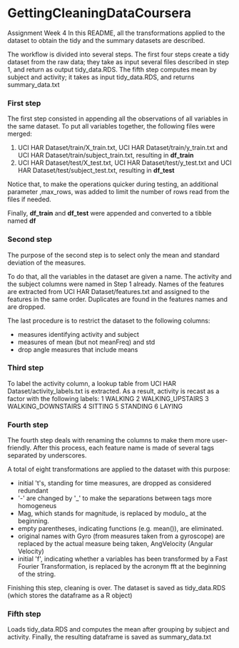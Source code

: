 # GettingCleaningDataCoursera
Assignment Week 4
In this README, all the transformations applied to the dataset to obtain
the tidy and the summary datasets are described.

The workflow is divided into several steps. The first four steps create a tidy dataset
from the raw data; they take as input several files described in step 1, and return as output tidy_data.RDS. The fifth step computes mean by subject and activity; it takes as input tidy_data.RDS, and returns summary_data.txt

### First step
The first step consisted in appending all the observations of all variables
in the same dataset. To put all variables together, the following files were merged:
1. UCI HAR Dataset/train/X_train.txt, UCI HAR Dataset/train/y_train.txt and
UCI HAR Dataset/train/subject_train.txt, resulting in **df_train**
2. UCI HAR Dataset/test/X_test.txt, UCI HAR Dataset/test/y_test.txt and
UCI HAR Dataset/test/subject_test.txt, resulting in **df_test**

Notice that, to make the operations quicker during testing, an additional parameter
,max_rows, was added to limit the number of rows read from the files if needed.

Finally, **df_train** and **df_test** were appended and converted
to a tibble named **df**

### Second step
The purpose of the second step is to select only the mean and standard deviation of the measures.

To do that, all the variables in the dataset are given a name. The activity and the subject
columns were named in Step 1 already. Names of the features are extracted from UCI HAR Dataset/features.txt
and assigned to the features in the same order. Duplicates are found in the features names and are dropped.

The last procedure is to restrict the dataset to the following columns:
- measures identifying activity and subject
- measures of mean (but not meanFreq) and std
- drop angle measures that include means

### Third step
To label the activity column, a lookup table from UCI HAR Dataset/activity_labels.txt
is extracted. As a result, activity is recast as a factor with the following labels:
1 WALKING
2 WALKING_UPSTAIRS
3 WALKING_DOWNSTAIRS
4 SITTING
5 STANDING
6 LAYING


### Fourth step
The fourth step deals with renaming the columns to make them more user-friendly. After this process, each feature name is made of several tags separated by underscores.

A total of eight transformations are applied to the dataset with this purpose:
- initial 't's, standing for time measures, are dropped as considered redundant
- '-' are changed by '\_' to make the separations between tags more homogeneus
- Mag, which stands for magnitude, is replaced by modulo\_ at the beginning.
- empty parentheses, indicating functions (e.g. mean()), are eliminated.
- original names with Gyro (from measures taken from a gyroscope) are replaced by the actual measure being taken, AngVelocity (Angular Velocity)
- initial 'f', indicating whether a variables has been transformed by a Fast Fourier Transformation, is replaced by the acronym fft at the beginning of the string.

Finishing this step, cleaning is over. The dataset is saved as tidy_data.RDS (which stores the dataframe as a R object)

### Fifth step
Loads tidy_data.RDS and computes the mean after grouping by subject and activity. Finally, the resulting dataframe is saved as summary_data.txt